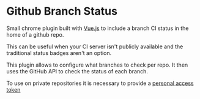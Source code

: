 # Github Branch Status

Small chrome plugin built with [Vue.js](https://vuejs.org/) to include a branch CI status in the home of a github repo.

This can be useful when your CI server isn't publicly available and the traditional status badges aren't an option.

This plugin allows to configure what branches to check per repo.
It then uses the GitHub API to check the status of each branch.

To use on private repositories it is necessary to provide a [personal access token](https://github.com/settings/tokens)
